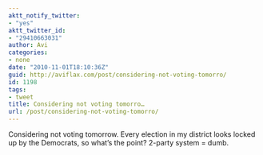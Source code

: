 ```yaml
---
aktt_notify_twitter:
- "yes"
aktt_twitter_id:
- "29410663031"
author: Avi
categories:
- none
date: "2010-11-01T18:10:36Z"
guid: http://aviflax.com/post/considering-not-voting-tomorro/
id: 1198
tags:
- tweet
title: Considering not voting tomorro…
url: /post/considering-not-voting-tomorro/
---
```

Considering not voting tomorrow. Every election in my district looks locked up by the Democrats, so what&#8217;s the point? 2-party system = dumb.